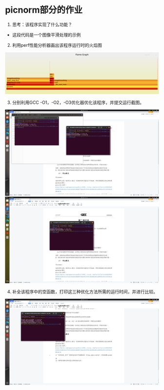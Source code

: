 # picnorm部分的作业

1. 思考：该程序实现了什么功能？

- 这段代码是一个图像平滑处理的示例

2. 利用perf性能分析器画出该程序运行时的火焰图

![perf截图](assets/perf.svg)

3. 分别利用GCC -O1，-O2，-O3优化器优化该程序，并提交运行截图。

![perf](assets/2.png)
![perf](assets/3.png)

4. 补全该程序中的空函数，打印这三种优化方法所需的运行时间，并进行比较。

![perf](assets/4.png)
